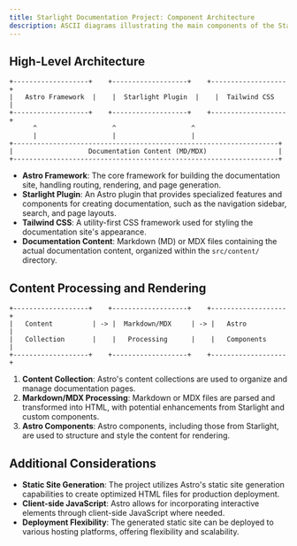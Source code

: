 ```yaml
---
title: Starlight Documentation Project: Component Architecture 
description: ASCII diagrams illustrating the main components of the Starlight documentation project.
---
```


## High-Level Architecture 

```
+-------------------+    +-------------------+    +-------------------+
|   Astro Framework  |    |  Starlight Plugin  |    |  Tailwind CSS     |
+-------------------+    +-------------------+    +-------------------+
      ^                   ^                   ^
      |                   |                   |
+-------------------------------------------------------------------+
|                   Documentation Content (MD/MDX)                  |
+-------------------------------------------------------------------+
```

- **Astro Framework**: The core framework for building the documentation site, handling routing, rendering, and page generation.
- **Starlight Plugin**: An Astro plugin that provides specialized features and components for creating documentation, such as the navigation sidebar, search, and page layouts. 
- **Tailwind CSS**: A utility-first CSS framework used for styling the documentation site's appearance.
- **Documentation Content**: Markdown (MD) or MDX files containing the actual documentation content, organized within the `src/content/` directory. 

## Content Processing and Rendering

```
+-------------------+    +-------------------+    +-------------------+
|   Content          | -> |  Markdown/MDX     | -> |   Astro           |
|   Collection       |    |   Processing      |    |   Components      |
+-------------------+    +-------------------+    +-------------------+ 
```

1. **Content Collection**: Astro's content collections are used to organize and manage documentation pages.
2. **Markdown/MDX Processing**: Markdown or MDX files are parsed and transformed into HTML, with potential enhancements from Starlight and custom components.
3. **Astro Components**: Astro components, including those from Starlight, are used to structure and style the content for rendering. 

## Additional Considerations 

* **Static Site Generation**: The project utilizes Astro's static site generation capabilities to create optimized HTML files for production deployment.
* **Client-side JavaScript**: Astro allows for incorporating interactive elements through client-side JavaScript where needed. 
* **Deployment Flexibility**: The generated static site can be deployed to various hosting platforms, offering flexibility and scalability. 



